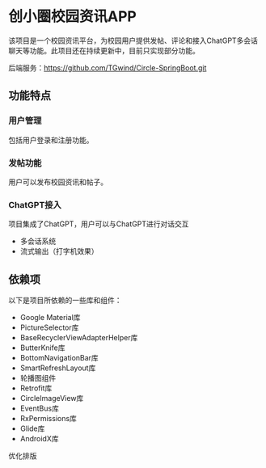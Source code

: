 # 创小圈校园资讯APP

该项目是一个校园资讯平台，为校园用户提供发帖、评论和接入ChatGPT多会话聊天等功能。此项目还在持续更新中，目前只实现部分功能。

后端服务：https://github.com/TGwind/Circle-SpringBoot.git

## 功能特点

### 用户管理
包括用户登录和注册功能。
### 发帖功能
用户可以发布校园资讯和帖子。
### ChatGPT接入
项目集成了ChatGPT，用户可以与ChatGPT进行对话交互
- 多会话系统
- 流式输出（打字机效果）

## 依赖项

以下是项目所依赖的一些库和组件：

- Google Material库
- PictureSelector库
- BaseRecyclerViewAdapterHelper库
- ButterKnife库
- BottomNavigationBar库
- SmartRefreshLayout库
- 轮播图组件
- Retrofit库
- CircleImageView库
- EventBus库
- RxPermissions库
- Glide库
- AndroidX库

优化排版
